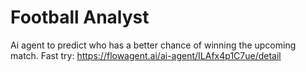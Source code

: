 # Football Analyst
Ai agent to predict who has a better chance of winning the upcoming match.
Fast try: https://flowagent.ai/ai-agent/ILAfx4p1C7ue/detail
